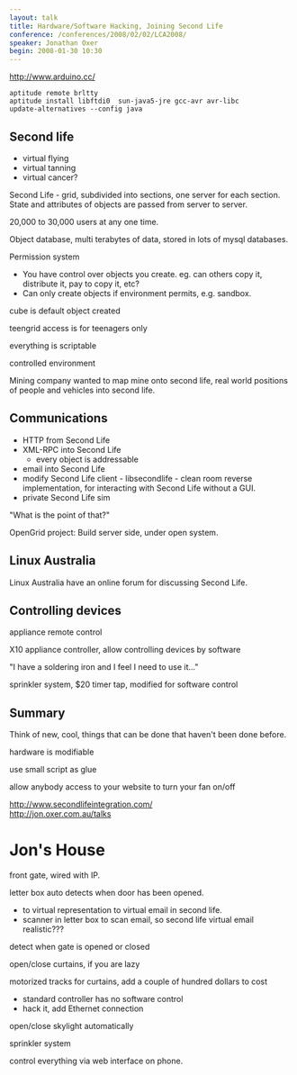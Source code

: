 ```yaml
---
layout: talk
title: Hardware/Software Hacking, Joining Second Life
conference: /conferences/2008/02/02/LCA2008/
speaker: Jonathan Oxer
begin: 2008-01-30 10:30
---
```

<http://www.arduino.cc/>

    aptitude remote brltty
    aptitude install libftdi0  sun-java5-jre gcc-avr avr-libc
    update-alternatives --config java


## Second life

* virtual flying
* virtual tanning
* virtual cancer?

Second Life - grid, subdivided into sections, one server for each section.
State and attributes of objects are passed from server to server.

20,000 to 30,000 users at any one time.

Object database, multi terabytes of data, stored in lots of mysql databases.

Permission system

* You have control over objects you create. eg. can others copy it, distribute
it, pay to copy it, etc?
* Can only create objects if environment permits, e.g. sandbox.

cube is default object created

teengrid access is for teenagers only

everything is scriptable

controlled environment

Mining company wanted to map mine onto second life, real world positions of
people and vehicles into second life.

## Communications

* HTTP from Second Life
* XML-RPC into Second Life
  * every object is addressable
* email into Second Life
* modify Second Life client - libsecondlife - clean room reverse implementation, for interacting with
Second Life without a GUI.
* private Second Life sim

"What is the point of that?"

OpenGrid project: Build server side, under open system.

## Linux Australia

Linux Australia have an online forum for discussing Second Life.

## Controlling devices

appliance remote control

X10 appliance controller, allow controlling devices by software

"I have a soldering iron and I feel I need to use it..."

sprinkler system, $20 timer tap, modified for software control

## Summary

Think of new, cool, things that can be done that haven't been done before.

hardware is modifiable

use small script as glue

allow anybody access to your website to turn your fan on/off

<http://www.secondlifeintegration.com/>  
<http://jon.oxer.com.au/talks>

# Jon's House

front gate, wired with IP.

letter box auto detects when door has been opened.

* to virtual representation to virtual email in second life.
* scanner in letter box to scan email, so second life virtual email realistic???

detect when gate is opened or closed

open/close curtains, if you are lazy

motorized tracks for curtains, add a couple of hundred dollars to cost

* standard controller has no software control
* hack it, add Ethernet connection

open/close skylight automatically

sprinkler system

control everything via web interface on phone.
